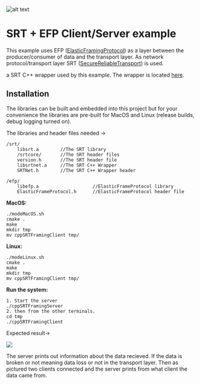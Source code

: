 ![alt text](https://bitbucket.org/unitxtra/cppsrtframingexample/raw/44dbc90c2f53ca12977dcfeffa4d8875f5280a02/efpsrt.png)

# SRT + EFP Client/Server example

This example uses EFP ([ElasticFramingProtocol](https://bitbucket.org/unitxtra/efp/src/master/)) as a layer between the producer/consumer of data and the transport layer. As network protocol/transport layer SRT ([SecureReliableTransport](https://github.com/Haivision/srt)) is used.

a SRT C++ wrapper used by this example. The wrapper is located [here](https://github.com/andersc/cppSRTWrapper).

## Installation

The libraries can be built and embedded into this project but for your convenience the libraries are pre-built for MacOS and Linux (release builds, debug logging turned on).

The libraries and header files needed ->

```
/srt/
	libsrt.a		//The SRT library
	/srtcore/ 		//The SRT header files
	version.h		//The SRT header file
	libsrtnet.a		//The SRT C++ Wrapper
	SRTNet.h		//The SRT C++ Wrapper header
```
	
```
/efp/
	libefp.a					//ElasticFrameProtocol library
	ElasticFrameProtocol.h 		//ElasticFrameProtocol header file
```	


**MacOS:**

```
./modeMacOS.sh
cmake .
make
mkdir tmp
mv cppSRTFramingClient tmp/
```

**Linux:**

```
./modeLinux.sh
cmake .
make
mkdir tmp
mv cppSRTFramingClient tmp/
```

**Run the system:**

```
1. Start the server 
./cppSRTFramingServer
2. then from the other terminals.
cd tmp
./cppSRTFramingClient
```

Expected result->

![](https://bitbucket.org/unitxtra/cppsrtframingexample/raw/f723294d9fe84438f125e49077235df829d2b57c/result.png)

The server prints out information about the data recieved. If the data is broken or not meaning data loss or not in the transport layer. Then as pictured two clients connected and the server prints from what client the data came from.


 